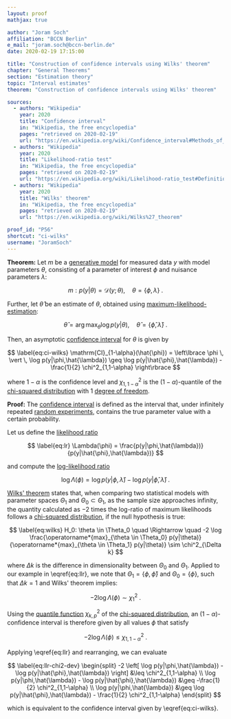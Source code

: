 ```yaml
---
layout: proof
mathjax: true

author: "Joram Soch"
affiliation: "BCCN Berlin"
e_mail: "joram.soch@bccn-berlin.de"
date: 2020-02-19 17:15:00

title: "Construction of confidence intervals using Wilks' theorem"
chapter: "General Theorems"
section: "Estimation theory"
topic: "Interval estimates"
theorem: "Construction of confidence intervals using Wilks' theorem"

sources:
  - authors: "Wikipedia"
    year: 2020
    title: "Confidence interval"
    in: "Wikipedia, the free encyclopedia"
    pages: "retrieved on 2020-02-19"
    url: "https://en.wikipedia.org/wiki/Confidence_interval#Methods_of_derivation"
  - authors: "Wikipedia"
    year: 2020
    title: "Likelihood-ratio test"
    in: "Wikipedia, the free encyclopedia"
    pages: "retrieved on 2020-02-19"
    url: "https://en.wikipedia.org/wiki/Likelihood-ratio_test#Definition"
  - authors: "Wikipedia"
    year: 2020
    title: "Wilks' theorem"
    in: "Wikipedia, the free encyclopedia"
    pages: "retrieved on 2020-02-19"
    url: "https://en.wikipedia.org/wiki/Wilks%27_theorem"

proof_id: "P56"
shortcut: "ci-wilks"
username: "JoramSoch"
---
```



**Theorem:** Let $m$ be a [generative model](/D/gm) for measured data $y$ with model parameters $\theta$, consisting of a parameter of interest $\phi$ and nuisance parameters $\lambda$:

$$ \label{eq:mod-par}
m: p(y|\theta) = \mathcal{D}(y; \theta), \quad \theta = \left\lbrace \phi, \lambda \right\rbrace \; .
$$

Further, let $\hat{\theta}$ be an estimate of $\theta$, obtained using [maximum-likelihood-estimation](/D/mle):

$$ \label{eq:theta-mle}
\hat{\theta} = \operatorname*{arg\,max}_{\theta} \log p(y|\theta), \quad \hat{\theta} = \left\lbrace \hat{\phi}, \hat{\lambda} \right\rbrace \; .
$$

Then, an asymptotic [confidence interval](/D/ci) for $\theta$ is given by

$$ \label{eq:ci-wilks}
\mathrm{CI}_{1-\alpha}(\hat{\phi}) = \left\lbrace \phi \, \vert \, \log p(y|\phi,\hat{\lambda}) \geq \log p(y|\hat{\phi},\hat{\lambda}) - \frac{1}{2} \chi^2_{1,1-\alpha} \right\rbrace
$$

where $1-\alpha$ is the confidence level and $\chi^2_{1,1-\alpha}$ is the $(1-\alpha)$-quantile of the [chi-squared distribution](/D/chi2) with 1 [degree of freedom](/D/dof).


**Proof:** The [confidence interval](/D/ci) is defined as the interval that, under infinitely repeated [random experiments](/D/rexp), contains the true parameter value with a certain probability.

Let us define the [likelihood ratio](/D/lr)

$$ \label{eq:lr}
\Lambda(\phi) = \frac{p(y|\phi,\hat{\lambda})}{p(y|\hat{\phi},\hat{\lambda})}
$$

and compute the [log-likelihood ratio](/D/llr)

$$ \label{eq:llr}
\log \Lambda(\phi) = \log p(y|\phi,\hat{\lambda}) - \log p(y|\hat{\phi},\hat{\lambda}) \; .
$$

[Wilks' theorem](llr-wilks) states that, when comparing two statistical models with parameter spaces $\Theta_1$ and $\Theta_0 \subset \Theta_1$, as the sample size approaches infinity, the quantity calculated as $-2$ times the log-ratio of maximum likelihoods follows a [chi-squared distribution](/D/chi2), if the null hypothesis is true:

$$ \label{eq:wilks}
H_0: \theta \in \Theta_0 \quad \Rightarrow \quad -2 \log \frac{\operatorname*{max}_{\theta \in \Theta_0} p(y|\theta)}{\operatorname*{max}_{\theta \in \Theta_1} p(y|\theta)} \sim \chi^2_{\Delta k}
$$

where $\Delta k$ is the difference in dimensionality between $\Theta_0$ and $\Theta_1$. Applied to our example in \eqref{eq:llr}, we note that $\Theta_1 = \left\lbrace \phi, \hat{\phi} \right\rbrace$ and $\Theta_0 = \left\lbrace \phi \right\rbrace$, such that $\Delta k = 1$ and Wilks' theorem implies:

$$ \label{eq:llr-wilks}
-2 \log \Lambda(\phi) \sim  \chi^2_1 \; .
$$

Using the [quantile function](/D/qf) $\chi^2_{k,p}$ of the [chi-squared distribution](/D/chi2), an $(1-\alpha)$-confidence interval is therefore given by all values $\phi$ that satisfy

$$ \label{eq:llr-chi2}
-2 \log \Lambda(\phi) \leq \chi^2_{1,1-\alpha} \; .
$$

Applying \eqref{eq:llr} and rearranging, we can evaluate

$$ \label{eq:llr-chi2-dev}
\begin{split}
-2 \left[ \log p(y|\phi,\hat{\lambda}) - \log p(y|\hat{\phi},\hat{\lambda}) \right] &\leq \chi^2_{1,1-\alpha} \\
\log p(y|\phi,\hat{\lambda}) - \log p(y|\hat{\phi},\hat{\lambda}) &\geq -\frac{1}{2} \chi^2_{1,1-\alpha} \\
\log p(y|\phi,\hat{\lambda}) &\geq \log p(y|\hat{\phi},\hat{\lambda}) - \frac{1}{2} \chi^2_{1,1-\alpha}
\end{split}
$$

which is equivalent to the confidence interval given by \eqref{eq:ci-wilks}.